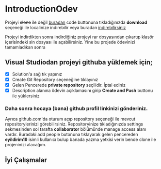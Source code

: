 # IntroductionOdev

Projeyi ~~clone~~ ile değil [buradan](https://github.com/eyildirim19/IntroductionOdev) code buttonuna tıkladığınızda **download** seçeneği ile localinize indirebilir veya buradan [indirebilirsiniz](https://github.com/eyildirim19/IntroductionOdev/archive/refs/heads/master.zip)

Projeyi indirdikten sonra indirdiğiniz projeyi rar dosyasından çıkartıp klasör içerisindeki sln dosyası ile açabilirsiniz. Yine bu projede ödevinizi tamamladıkan sonra 

## Visual Studiodan projeyi githuba yüklemek için;
- [x] Solution'a sağ tık yapınız
- [x] Create Git Repository seçeneğine tıklayınız
- [x] Gelen Pencerede **private repository** seçilidir. İptal ediniz
- [x] Description alanına ödevin açıklamasını girip **Create and Push** buttonu ile yüklersiniz

### Daha sonra hocaya (bana) github profil linkinizi gönderiniz.

Ayrıca github.com'da oturum açıp repository seçeneği ile mevcut repositorylerinizi görebilirsiniz. Repositoryinize tıkladığınızda settings sekmesinden sol tarafta **collaborator** bölümünde manage access alanı vardır. Buradaki add people butonuna tıklayarak gelen pencereden **__eyildirim19__** isimli kullanıcı bulup banada yazma yetkisi verin bende clone ile projeninizi alacağım.

## İyi Çalışmalar ##
